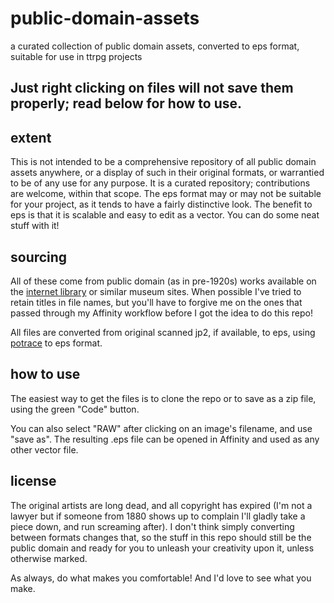 # public-domain-assets
a curated collection of public domain assets, converted to eps format, suitable for use in ttrpg projects

## Just right clicking on files will not save them properly; read below for how to use.

## extent

This is not intended to be a comprehensive repository of all public domain assets anywhere, or a display of such in their original formats, or warrantied to be of any use for any purpose. It is a curated repository; contributions are welcome, within that scope. The eps format may or may not be suitable for your project, as it tends to have a fairly distinctive look. The benefit to eps is that it is scalable and easy to edit as a vector. You can do some neat stuff with it!

## sourcing

All of these come from public domain (as in pre-1920s) works available on the [internet library](https://archive.org/) or similar museum sites. When possible I've tried to retain titles in file names, but you'll have to forgive me on the ones that passed through my Affinity workflow before I got the idea to do this repo! 

All files are converted from original scanned jp2, if available, to eps, using [potrace](http://potrace.sourceforge.net/) to eps format.

## how to use

The easiest way to get the files is to clone the repo or to save as a zip file, using the green "Code" button.

You can also select "RAW" after clicking on an image's filename, and use "save as". The resulting .eps file can be opened in Affinity and used as any other vector file.


## license

The original artists are long dead, and all copyright has expired (I'm not a lawyer but if someone from 1880 shows up to complain I'll gladly take a piece down, and run screaming after). I don't think simply converting between formats changes that, so the stuff in this repo should still be the public domain and ready for you to unleash your creativity upon it, unless otherwise marked. 

As always, do what makes you comfortable! And I'd love to see what you make.
